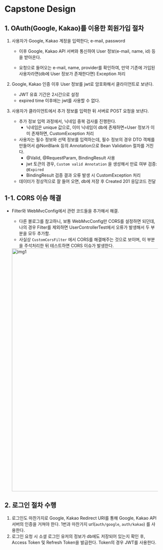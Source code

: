# Capstone Design 



## 1. OAuth(Google, Kakao)를 이용한 회원가입 절차

1. 사용자가 Google, Kakao 계정을 입력한다; e-mail, password

   * 이후 Google, Kakao API 서버와 통신하여 User 정보(e-mail, name, id) 등을 받아온다.

   * 요청으로 들어오는 e-mail, name, provider를 확인하여, 만약 기존에 가입된 사용자라면(db에 User 정보가 존재한다면) Exception 처리
2. Google, Kakao 인증 이후 User 정보를 jwt로 암호화해서 클라이언트로 보낸다.
   * JWT 유효 기간은 2시간으로 설정
   * expired time 이후에는 jwt를 사용할 수 없다.
3. 사용자가 클라이언트에서 추가 정보를 입력한 뒤 서버로 POST 요청을 보낸다.

   * 추가 정보 입력 과정에서, 닉네임 중복 검사를 진행한다.
     * 닉네임은 unique 값으로, 이미 닉네임이 db에 존재하면=User 정보가 이미 존재하면, CustomException 처리
   * 사용자는 필수 정보와 선택 정보를 입력하는데, 필수 정보의 경우 DTO 객체를 만들어서 @NonBlank 등의 Annotation으로 Bean Validation 절차를 거친다.
     * @Valid, @RequestParam, BindingResult 사용
     * jwt 토큰의 경우, `Custom valid Annotation` 을 생성해서 만료 여부 검증: `@Expired` 
     * BindingResult 검증 결과 오류 발생 시 CustomException 처리
   * 데이터가 정상적으로 잘 들어 오면, db에 저장 후 Created 201 응답코드 전달



## 1-1. CORS 이슈 해결

* Filter와 WebMvcConfig에서 관련 코드들을 추가해서 해결.
  * 다른 블로그를 참고하니, 보통 WebMvcConfig만 CORS를 설정하면 되던데, 나의 경우 Filter를 제외하면 UserControllerTest에서 오류가 발생해서 두 부분을 모두 추가함.
  * 사실상 `CustomCorsFilter` 에서 CORS를 해결해주는 것으로 보이며, 이 부분을 주석처리한 뒤 테스트하면 CORS 이슈가 발생한다. 
  
  <img width="797" alt="img1" src="https://github.com/Moojun/TIL/assets/80478750/4de32b6b-7509-4439-a29d-399d302b9e4b">



## 2. 로그인 절차 수행

1. 로그인도 마찬가지로 Google, Kakao Redirect URI를 통해 Google, Kakao API 서버의 인증을 거쳐야 한다. 1번과 마찬가지 url(`auth/google`, `auth/kakao`) 를 사용한다. 
2. 로그인 요청 시 소셜 로그인 유저의 정보가 db에도 저장되어 있는지 확인 후, Access Token 및 Refresh Token을 발급한다. Token의 경우 JWT를 사용한다. 
